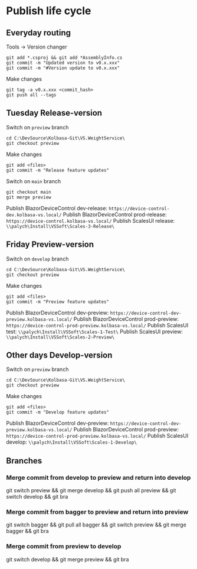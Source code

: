# Publish life cycle


## Everyday routing
Tools -> Version changer
```
git add *.csproj && git add *AssemblyInfo.cs
git commit -m "Updated version to v0.x.xxx"
git commit -m "#Version update to v0.x.xxx"
```
Make changes
```
git tag -a v0.x.xxx <commit_hash>
git push all --tags
```

## Tuesday Release-version
Switch on `preview` branch
```
cd C:\DevSource\Kolbasa-Git\VS.WeightService\
git checkout preview
```
Make changes
```
git add <files>
git commit -m "Release feature updates"
```
Switch on `main` branch
```
git checkout main
git merge preview
```
Publish BlazorDeviceControl dev-release: ```https://device-control-dev.kolbasa-vs.local/```
Publish BlazorDeviceControl prod-release: ```https://device-control.kolbasa-vs.local/```
Publish ScalesUI release: ```\\palych\Install\VSSoft\Scales-3-Release\```


## Friday Preview-version
Switch on `develop` branch
```
cd C:\DevSource\Kolbasa-Git\VS.WeightService\
git checkout preview
```
Make changes
```
git add <files>
git commit -m "Preview feature updates"
```
Publish BlazorDeviceControl dev-preview: ```https://device-control-dev-preview.kolbasa-vs.local/```
Publish BlazorDeviceControl prod-preview: ```https://device-control-prod-preview.kolbasa-vs.local/```
Publish ScalesUI test: ```\\palych\Install\VSSoft\Scales-1-Test\```
Publish ScalesUI preview: ```\\palych\Install\VSSoft\Scales-2-Preview\```


## Other days Develop-version
Switch on `preview` branch
```
cd C:\DevSource\Kolbasa-Git\VS.WeightService\
git checkout preview
```
Make changes
```
git add <files>
git commit -m "Develop feature updates"
```
Publish BlazorDeviceControl dev-preview: ```https://device-control-dev-preview.kolbasa-vs.local/```
Publish BlazorDeviceControl prod-preview: ```https://device-control-prod-preview.kolbasa-vs.local/```
Publish ScalesUI develop: ```\\palych\Install\VSSoft\Scales-1-Develop\```


## Branches
### Merge commit from develop to preview and return into develop
git switch preview && git merge develop && git push all preview && git switch develop && git bra
### Merge commit from bagger to preview and return into preview
git switch bagger && git pull all bagger && git switch preview && git merge bagger && git bra
### Merge commit from preview to develop
git switch develop && git merge preview && git bra
